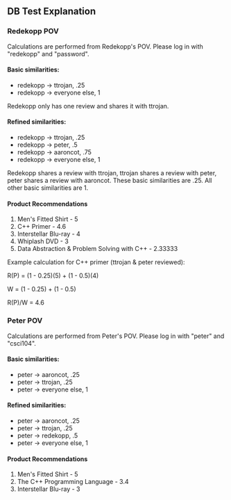 ## DB Test Explanation

### Redekopp POV

Calculations are performed from Redekopp's POV. Please log in with "redekopp" and "password". 

#### Basic similarities:
- redekopp -> ttrojan, .25
- redekopp -> everyone else, 1

Redekopp only has one review and shares it with ttrojan.

#### Refined similarities:
- redekopp -> ttrojan, .25
- redekopp -> peter, .5
- redekopp -> aaroncot, .75
- redekopp -> everyone else, 1

Redekopp shares a review with ttrojan, ttrojan shares a review with peter, peter shares a review with aaroncot. These basic similarities are .25. All other basic similarities are 1.

#### Product Recommendations
1. Men's Fitted Shirt - 5
1. C++ Primer - 4.6
1. Interstellar Blu-ray - 4
1. Whiplash DVD - 3
1. Data Abstraction & Problem Solving with C++ - 2.33333

Example calculation for C++ primer (ttrojan & peter reviewed):

R(P) = (1 - 0.25)(5) + (1 - 0.5)(4)

W = (1 - 0.25) + (1 - 0.5)

R(P)/W = 4.6

### Peter POV

Calculations are performed from Peter's POV. Please log in with "peter" and "csci104".

#### Basic similarities: 
- peter -> aaroncot, .25
- peter -> ttrojan, .25
- peter -> everyone else, 1

#### Refined similarities:
- peter -> aaroncot, .25
- peter -> ttrojan, .25
- peter -> redekopp, .5
- peter -> everyone else, 1

#### Product Recommendations
1. Men's Fitted Shirt - 5
1. The C++ Programming Language - 3.4
1. Interstellar Blu-ray - 3

